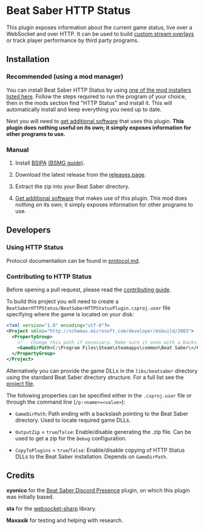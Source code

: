 # Beat Saber HTTP Status

This plugin exposes information about the current game status, live over a WebSocket and over HTTP. It can be used to build [custom stream overlays](https://github.com/opl-/beatsaber-http-status/wiki/Software-using-this-plugin#overlays) or track player performance by third party programs.


## Installation

### Recommended (using a mod manager)

You can install Beat Saber HTTP Status by using [one of the mod installers listed here](https://bsmg.wiki/pc-modding.html). Follow the steps required to run the program of your choice, then in the mods section find "HTTP Status" and install it. This will automatically install and keep everything you need up to date.

Next you will need to [get additional software](https://github.com/opl-/beatsaber-http-status/wiki/Software-using-this-plugin) that uses this plugin. **This plugin does nothing useful on its own; it simply exposes information for other programs to use.**

### Manual

1. Install [BSIPA](https://bsmg.github.io/BeatSaber-IPA-Reloaded/) [(BSMG guide)](https://bsmg.wiki/pc-modding.html#manual-installation).

2. Download the latest release from the [releases page](https://github.com/denpadokei/HttpSiraStatus/releases).

3. Extract the zip into your Beat Saber directory.

4. [Get additional software](https://github.com/opl-/beatsaber-http-status/wiki/Software-using-this-plugin) that makes use of this plugin. This mod does nothing on its own; it simply exposes information for other programs to use.


## Developers

### Using HTTP Status

Protocol documentation can be found in [protocol.md](protocol.md).

### Contributing to HTTP Status

Before opening a pull request, please read the [contributing guide](CONTRIBUTING.md).

To build this project you will need to create a `BeatSaberHTTPStatus/BeatSaberHTTPStatusPlugin.csproj.user` file specifying where the game is located on your disk:

```xml
<?xml version="1.0" encoding="utf-8"?>
<Project xmlns="http://schemas.microsoft.com/developer/msbuild/2003">
  <PropertyGroup>
    <!-- Change this path if necessary. Make sure it ends with a backslash. -->
    <GameDirPath>C:\Program Files\Steam\steamapps\common\Beat Saber\</GameDirPath>
  </PropertyGroup>
</Project>
```

Alternatively you can provide the game DLLs in the `libs/beatsaber` directory using the standard Beat Saber directory structure. For a full list see the [project file](HttpSiraStatus/HttpSiraStatus.csproj).

The following properties can be specified either in the `.csproj.user` file or through the command line (`/p:<name>=<value>`):

- `GameDirPath`: Path ending with a backslash pointing to the Beat Saber directory. Used to locate required game DLLs.

- `OutputZip` = `true`/`false`: Enable/disable generating the .zip file. Can be used to get a zip for the `Debug` configuration.

- `CopyToPlugins` = `true`/`false`: Enable/disable copying of HTTP Status DLLs to the Beat Saber installation. Depends on `GameDirPath`.


## Credits

**xyonico** for the [Beat Saber Discord Presence](https://github.com/xyonico/BeatSaberDiscordPresence) plugin, on which this plugin was initially based.

**sta** for the [websocket-sharp](https://github.com/sta/websocket-sharp) library.

**Maxaxik** for testing and helping with research.
